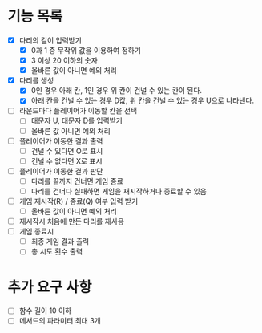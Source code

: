 # 기능 목록

- [x] 다리의 길이 입력받기
  - [x] 0과 1 중 무작위 값을 이용하여 정하기
  - [x] 3 이상 20 이하의 숫자
  - [x] 올바른 값이 아니면 예외 처리
- [x] 다리를 생성
  - [x] 0인 경우 아래 칸, 1인 경우 위 칸이 건널 수 있는 칸이 된다.
  - [x] 아래 칸을 건널 수 있는 경우 D값, 위 칸을 건널 수 있는 경우 U으로 나타낸다.
- [ ] 라운드마다 플레이어가 이동할 칸을 선택
  - [ ] 대문자 U, 대문자 D를 입력받기
  - [ ] 올바른 값 아니면 예외 처리
- [ ] 플레이어가 이동한 결과 출력
  - [ ] 건널 수 있다면 O로 표시
  - [ ] 건널 수 없다면 X로 표시
- [ ] 플레이어가 이동한 결과 판단
  - [ ] 다리를 끝까지 건너면 게임 종료
  - [ ] 다리를 건너다 실패하면 게임을 재시작하거나 종료할 수 있음
- [ ] 게임 재시작(R) / 종료(Q) 여부 입력 받기
  - [ ] 올바른 값이 아니면 예외 처리
- [ ] 재시작시 처음에 만든 다리를 재사용
- [ ] 게임 종료시
  - [ ] 최종 게임 결과 출력
  - [ ] 총 시도 횟수 출력

# 추가 요구 사항
- [ ] 함수 길이 10 이하
- [ ] 메서드의 파라미터 최대 3개